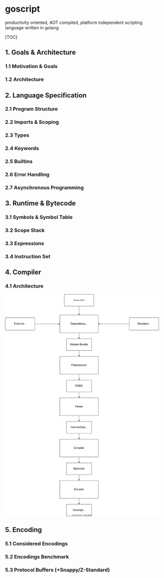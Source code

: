 # goscript
productivity oriented, AOT compiled, platform independent scripting language written in golang

[TOC]

## 1. Goals & Architecture
### 1.1 Motivation & Goals
### 1.2 Architecture

## 2. Language Specification
### 2.1 Program Structure
### 2.2 Imports & Scoping
### 2.3 Types
### 2.4 Keywords
### 2.5 Builtins
### 2.6 Error Handling
### 2.7 Asynchronous Programming

## 3. Runtime & Bytecode
### 3.1 Symbols & Symbol Table
### 3.2 Scope Stack
### 3.3 Expressions
### 3.4 Instruction Set

## 4. Compiler
### 4.1 Architecture
![](./spec/goscript-compiler.drawio.svg)

## 5. Encoding
### 5.1 Considered Encodings
### 5.2 Encodings Benchmark
### 5.3 Protocol Buffers (+Snappy/Z-Standard)

